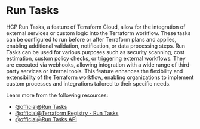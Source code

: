 # Run Tasks

HCP Run Tasks, a feature of Terraform Cloud, allow for the integration of external services or custom logic into the Terraform workflow. These tasks can be configured to run before or after Terraform plans and applies, enabling additional validation, notification, or data processing steps. Run Tasks can be used for various purposes such as security scanning, cost estimation, custom policy checks, or triggering external workflows. They are executed via webhooks, allowing integration with a wide range of third-party services or internal tools. This feature enhances the flexibility and extensibility of the Terraform workflow, enabling organizations to implement custom processes and integrations tailored to their specific needs. 

Learn more from the following resources:

- [@official@Run Tasks](https://developer.hashicorp.com/terraform/cloud-docs/workspaces/settings/run-tasks)
- [@official@Terraform Registry - Run Tasks](https://registry.terraform.io/browse/run-tasks)
- [@official@Run Tasks API](https://developer.hashicorp.com/terraform/cloud-docs/api-docs/run-tasks/run-tasks)